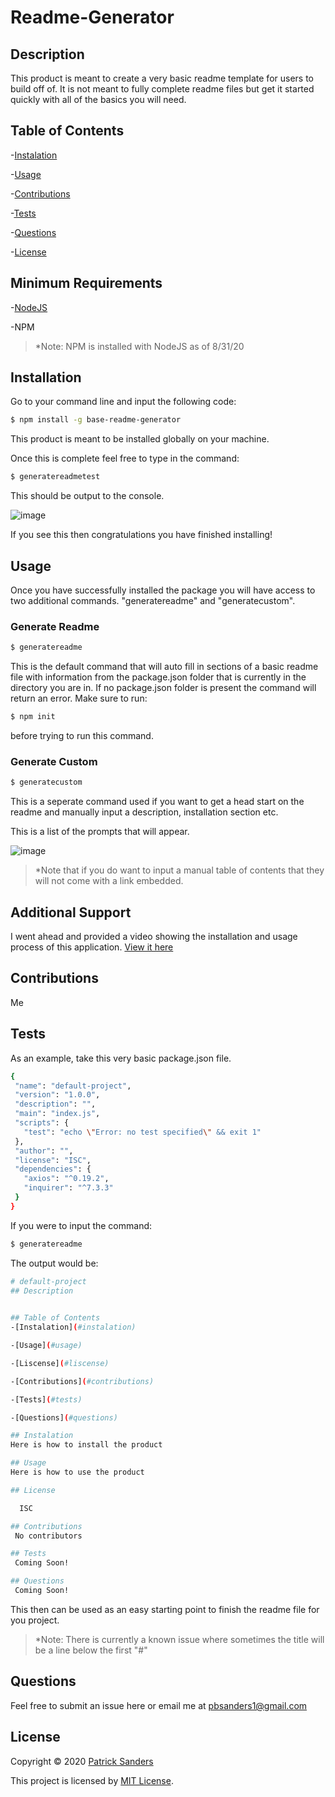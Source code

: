 #  Readme-Generator
## Description
This product is meant to create a very basic readme template for users to build off of. It is not meant to fully complete readme files but get it started quickly with all of the basics you will need.

## Table of Contents
-[Instalation](#instalation)

-[Usage](#usage)

-[Contributions](#contributions)

-[Tests](#tests)

-[Questions](#questions)

-[License](#license)

## Minimum Requirements
-[NodeJS](https://nodejs.org/en/)

-NPM

>*Note: NPM is installed with NodeJS as of 8/31/20

## Installation
Go to your command line and input the following code:
```sh
$ npm install -g base-readme-generator
```

This product is meant to be installed globally on your machine.

Once this is complete feel free to type in the command:
```sh
$ generatereadmetest
```

This should be output to the console.

![image](https://user-images.githubusercontent.com/67241239/91787096-ed409380-ebbd-11ea-8769-c65aeaf33641.png)

If you see this then congratulations you have finished installing!

## Usage

Once you have successfully installed the package you will have access to two additional commands. "generatereadme" and
"generatecustom".

### Generate Readme
```sh
$ generatereadme
```
This is the default command that will auto fill in sections of a basic readme file with information from the package.json folder that is currently in the directory you are in. If no package.json folder is present the command will return an error. Make sure to run:
```sh
$ npm init
```
before trying to run this command.

### Generate Custom
```sh
$ generatecustom
```
This is a seperate command used if you want to get a head start on the readme and manually input a description, installation section etc. 

This is a list of the prompts that will appear.

![image](https://user-images.githubusercontent.com/67241239/91787759-74423b80-ebbf-11ea-82d3-50abdc4483cd.png)

>*Note that if you do want to input a manual table of contents that they will not come with a link embedded.

## Additional Support
I went ahead and provided a video showing the installation and usage process of this application. [View it here](https://www.youtube.com/watch?v=H6zFD8isqsU)

## Contributions
 Me

## Tests
 As an example, take this very basic package.json file.
 
 ```sh
{
  "name": "default-project",
  "version": "1.0.0",
  "description": "",
  "main": "index.js",
  "scripts": {
    "test": "echo \"Error: no test specified\" && exit 1"
  },
  "author": "",
  "license": "ISC",
  "dependencies": {
    "axios": "^0.19.2",
    "inquirer": "^7.3.3"
  }
}
```

If you were to input the command:
```sh
$ generatereadme
```

The output would be:
```sh
# default-project
## Description

  
## Table of Contents
-[Instalation](#instalation)

-[Usage](#usage)

-[Liscense](#liscense)

-[Contributions](#contributions)

-[Tests](#tests)

-[Questions](#questions)

## Instalation 
Here is how to install the product

## Usage 
Here is how to use the product

## License 

  ISC

## Contributions
 No contributors

## Tests
 Coming Soon!

## Questions
 Coming Soon!
```

This then can be used as an easy starting point to finish the readme file for you project.

>*Note: There is currently a known issue where sometimes the title will be a line below the first "#"


## Questions
 Feel free to submit an issue here or email me at <pbsanders1@gmail.com>
 
 ## License

Copyright © 2020 [Patrick Sanders](https://github.com/patches9119)

This project is licensed by [MIT License](https://api.github.com/licenses/mit).

